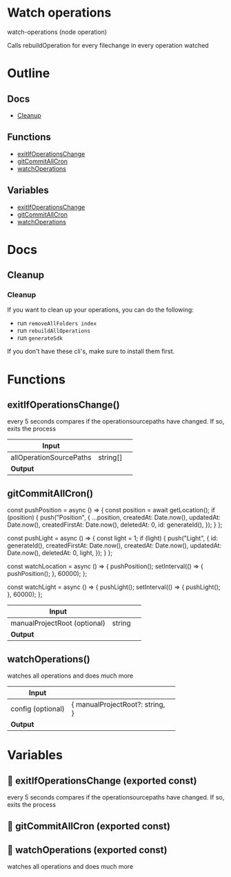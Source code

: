 # Watch operations

watch-operations (node operation)

Calls rebuildOperation for every filechange in every operation watched




# Outline

## Docs

- [Cleanup](#cleanup)

## Functions

- [exitIfOperationsChange](#exitIfOperationsChange)
- [gitCommitAllCron](#gitCommitAllCron)
- [watchOperations](#watchOperations)

## Variables

- [exitIfOperationsChange](#exitifoperationschange)
- [gitCommitAllCron](#gitcommitallcron)
- [watchOperations](#watchoperations)



# Docs

## Cleanup

### Cleanup

If you want to clean up your operations, you can do the following:

- run `removeAllFolders index`
- run `rebuildAllOperations`
- run `generateSdk`

If you don't have these cli's, make sure to install them first.


# Functions

## exitIfOperationsChange()

every 5 seconds compares if the operationsourcepaths have changed. If so, exits the process


| Input      |    |    |
| ---------- | -- | -- |
| allOperationSourcePaths | string[] |  |,| manualProjectRoot (optional) | string |  |
| **Output** |    |    |



## gitCommitAllCron()

const pushPosition = async () => {
const position = await getLocation();
if (position) {
push("Position", {
...position,
createdAt: Date.now(),
updatedAt: Date.now(),
createdFirstAt: Date.now(),
deletedAt: 0,
id: generateId(),
});
}
};

const pushLight = async () => {
const light = 1;
if (light) {
push("Light", {
id: generateId(),
createdFirstAt: Date.now(),
createdAt: Date.now(),
updatedAt: Date.now(),
deletedAt: 0,
light,
});
}
};

const watchLocation = async () => {
pushPosition();
setInterval(() => {
pushPosition();
}, 60000);
};

const watchLight = async () => {
pushLight();
setInterval(() => {
pushLight();
}, 60000);
};


| Input      |    |    |
| ---------- | -- | -- |
| manualProjectRoot (optional) | string |  |
| **Output** |    |    |



## watchOperations()

watches all operations and does much more


| Input      |    |    |
| ---------- | -- | -- |
| config (optional) | { manualProjectRoot?: string, <br /> } |  |
| **Output** |    |    |


# Variables

## 📄 exitIfOperationsChange (exported const)

every 5 seconds compares if the operationsourcepaths have changed. If so, exits the process


## 📄 gitCommitAllCron (exported const)

## 📄 watchOperations (exported const)

watches all operations and does much more

